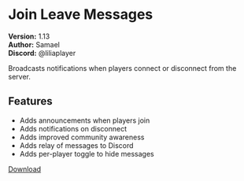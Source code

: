 # Join Leave Messages

**Version:** 1.13  
**Author:** Samael  
**Discord:** @liliaplayer  

Broadcasts notifications when players connect or disconnect from the server.

## Features

- Adds announcements when players join
- Adds notifications on disconnect
- Adds improved community awareness
- Adds relay of messages to Discord
- Adds per-player toggle to hide messages

[Download](https://github.com/LiliaFramework/Modules/raw/refs/heads/gh-pages/joinleavemessages.zip)
